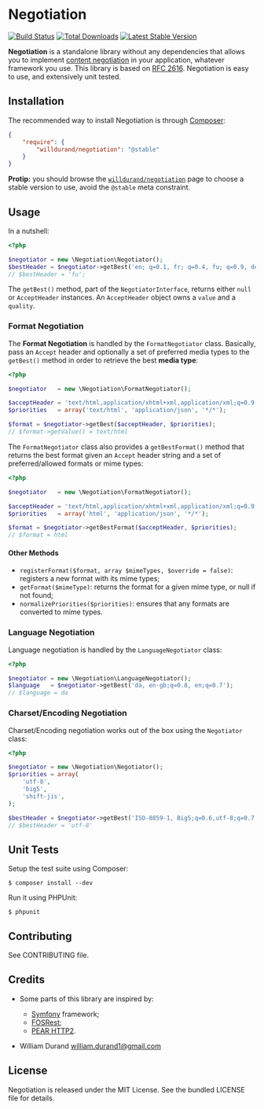 Negotiation
===========

[![Build Status](https://travis-ci.org/willdurand/Negotiation.png?branch=master)](http://travis-ci.org/willdurand/Negotiation)
[![Total Downloads](https://poser.pugx.org/willdurand/Negotiation/downloads.png)](https://packagist.org/packages/willdurand/Negotiation)
[![Latest Stable Version](https://poser.pugx.org/willdurand/Negotiation/v/stable.png)](https://packagist.org/packages/willdurand/Negotiation)

**Negotiation** is a standalone library without any dependencies that allows you
to implement [content
negotiation](http://www.w3.org/Protocols/rfc2616/rfc2616-sec12.html) in your
application, whatever framework you use.
This library is based on [RFC
2616](http://www.w3.org/Protocols/rfc2616/rfc2616-sec14.html). Negotiation is
easy to use, and extensively unit tested.


Installation
------------

The recommended way to install Negotiation is through
[Composer](http://getcomposer.org/):

``` json
{
    "require": {
        "willdurand/negotiation": "@stable"
    }
}
```

**Protip:** you should browse the
[`willdurand/negotiation`](https://packagist.org/packages/willdurand/negotiation)
page to choose a stable version to use, avoid the `@stable` meta constraint.


Usage
-----

In a nutshell:

``` php
<?php

$negotiator = new \Negotiation\Negotiator();
$bestHeader = $negotiator->getBest('en; q=0.1, fr; q=0.4, fu; q=0.9, de; q=0.2');
// $bestHeader = 'fu';
```

The `getBest()` method, part of the `NegotiatorInterface`, returns either `null`
or `AcceptHeader` instances. An `AcceptHeader` object owns a `value` and a
`quality`.


### Format Negotiation

The **Format Negotiation** is handled by the `FormatNegotiator` class.
Basically, pass an `Accept` header and optionally a set of preferred media types
to the `getBest()` method in order to retrieve the best **media type**:

``` php
<?php

$negotiator   = new \Negotiation\FormatNegotiator();

$acceptHeader = 'text/html,application/xhtml+xml,application/xml;q=0.9,*/*;q=0.8';
$priorities   = array('text/html', 'application/json', '*/*');

$format = $negotiator->getBest($acceptHeader, $priorities);
// $format->getValue() = text/html
```

The `FormatNegotiator` class also provides a `getBestFormat()` method that
returns the best format given an `Accept` header string and a set of
preferred/allowed formats or mime types:

``` php
<?php

$negotiator   = new \Negotiation\FormatNegotiator();

$acceptHeader = 'text/html,application/xhtml+xml,application/xml;q=0.9,*/*;q=0.8';
$priorities   = array('html', 'application/json', '*/*');

$format = $negotiator->getBestFormat($acceptHeader, $priorities);
// $format = html
```

#### Other Methods

* `registerFormat($format, array $mimeTypes, $override = false)`: registers a new
  format with its mime types;
* `getFormat($mimeType)`: returns the format for a given mime type, or null if
not found;
* `normalizePriorities($priorities)`: ensures that any formats are converted to
  mime types.

### Language Negotiation

Language negotiation is handled by the `LanguageNegotiator` class:

``` php
<?php

$negotiator = new \Negotiation\LanguageNegotiator();
$language   = $negotiator->getBest('da, en-gb;q=0.8, en;q=0.7');
// $language = da
```


### Charset/Encoding Negotiation

Charset/Encoding negotiation works out of the box using the `Negotiator` class:

``` php
<?php

$negotiator = new \Negotiation\Negotiator();
$priorities = array(
    'utf-8',
    'big5',
    'shift-jis',
);

$bestHeader = $negotiator->getBest('ISO-8859-1, Big5;q=0.6,utf-8;q=0.7, *;q=0.5', $priorities);
// $bestHeader = 'utf-8'
```


Unit Tests
----------

Setup the test suite using Composer:

    $ composer install --dev

Run it using PHPUnit:

    $ phpunit


Contributing
------------

See CONTRIBUTING file.


Credits
-------

* Some parts of this library are inspired by:

    * [Symfony](http://github.com/symfony/symfony) framework;
    * [FOSRest](http://github.com/FriendsOfSymfony/FOSRest);
    * [PEAR HTTP2](https://github.com/pear/HTTP2).

* William Durand <william.durand1@gmail.com>


License
-------

Negotiation is released under the MIT License. See the bundled LICENSE file for details.
